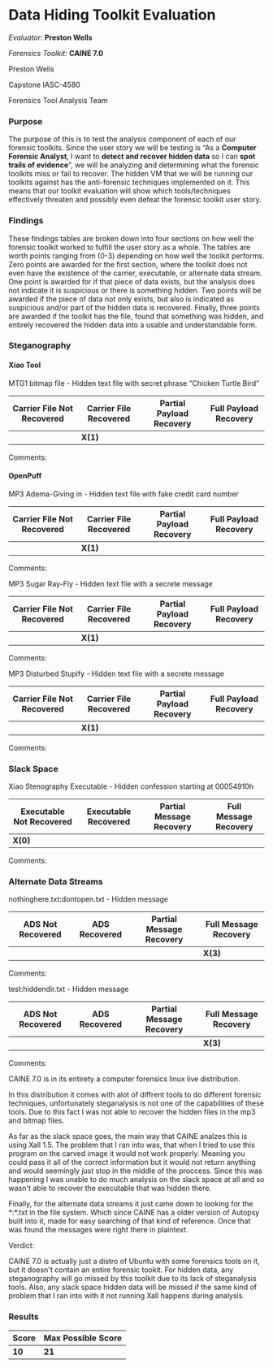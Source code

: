 # Data Hiding Toolkit Evaluation

*Evaluator*: **Preston Wells**

*Forensics Toolkit:* **CAINE 7.0**

Preston Wells

Capstone IASC-4580

Forensics Tool Analysis Team

### Purpose

The purpose of this is to test the analysis component of each of our forensic toolkits. Since the user story we will be testing is “As a **Computer Forensic Analyst**, I want to **detect and recover hidden data** so I can **spot trails of evidence**”, we will be analyzing and determining what the forensic toolkits miss or fail to recover. The hidden VM that we will be running our toolkits against has the anti-forensic techniques implemented on it. This means that our toolkit evaluation will show which tools/techniques effectively threaten and possibly even defeat the forensic toolkit user story.

### Findings

These findings tables are broken down into four sections on how well the forensic toolkit worked to fulfill the user story as a whole. The tables are worth points ranging from (0-3) depending on how well the toolkit performs. Zero points are awarded for the first section, where the toolkit does not even have the existence of the carrier, executable, or alternate data stream. One point is awarded for if that piece of data exists, but the analysis does not indicate it is suspicious or there is something hidden. Two points will be awarded if the piece of data not only exists, but also is indicated as suspicious and/or part of the hidden data is recovered. Finally, three points are awarded if the toolkit has the file, found that something was hidden, and entirely recovered the hidden data into a usable and understandable form.

### Steganography
#### Xiao Tool 
MTG1 bitmap file - Hidden text file with secret phrase “Chicken Turtle Bird”

| Carrier File Not Recovered |Carrier File Recovered | Partial Payload Recovery | Full Payload Recovery |
|---|---|---|---|
|   | **X(1)**  |   |   |

Comments:

#### OpenPuff
MP3 Adema-Giving in - 	Hidden text file with fake credit card number

| Carrier File Not Recovered | Carrier File Recovered | Partial Payload Recovery | Full Payload Recovery |
|---|---|---|---|
|   | **X(1)**  |   |   |

Comments:

MP3 Sugar Ray-Fly -	Hidden text file with a secrete message

| Carrier File Not Recovered | Carrier File Recovered | Partial Payload Recovery | Full Payload Recovery |
|---|---|---|---|
|   | **X(1)**  |   |   |

Comments:

MP3 Disturbed Stupify -	Hidden text file with a secrete message

| Carrier File Not Recovered | Carrier File Recovered | Partial Payload Recovery | Full Payload Recovery |
|---|---|---|---|
|   | **X(1)**  |   |   |

Comments:

### Slack Space

Xiao Stenography Executable	- Hidden confession starting at 00054910h

| Executable Not Recovered | Executable Recovered | Partial Message Recovery | Full Message Recovery |
|---|---|---|---|
| **X(0)**  |   |   |   |

Comments:

### Alternate Data Streams

nothinghere.txt:dontopen.txt	- Hidden message

| ADS Not Recovered | ADS Recovered | Partial Message Recovery | Full Message Recovery |
|---|---|---|---|
|   |   |   | **X(3)**  |

Comments:

test:hiddendir.txt - 	Hidden message

| ADS Not Recovered | ADS Recovered | Partial Message Recovery | Full Message Recovery |
|---|---|---|---|
|   |   |   | **X(3)**  |

Comments:

CAINE 7.0 is in its entirety a computer forensics linux live distribution. 

In this distribution it comes with alot of diffrent tools to do different forensic techniques, unfortunately steganalysis is not one of the capabilities of these tools. Due to this fact I was not able to recover the hidden files in the mp3 and bitmap files. 

As far as the slack space goes, the main way that CAINE analzes this is using Xall 1.5. The problem that I ran into was, that when I tried to use this program on the carved image it would not work properly. Meaning you could pass it all of the correct information but it would not return anything and would seemingly just stop in the middle of the proccess. Since this was happening I was unable to do much analysis on the slack space at all and so wasn't able to recover the executable that was hidden there.

Finally, for the alternate data streams it just came down to looking for the \*:\*.txt in the file system. Which since CAINE has a older version of Autopsy built into it, made for easy searching of that kind of reference. Once that was found the messages were right there in plaintext.  

Verdict:

CAINE 7.0 is actually just a distro of Ubuntu with some forensics tools on it, but it doesn't contain an entire forensic tookit. For hidden data, any steganography will go missed by this toolkit due to its lack of steganalysis tools. Also, any slack space hidden data will be missed if the same kind of problem that I ran into with it not running Xall happens during analysis.

### Results

| Score | Max Possible Score |
|---|---|
| **10** | **21** |
